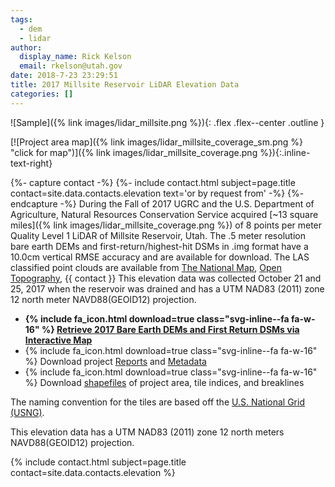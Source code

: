 ```yaml
---
tags:
  - dem
  - lidar
author:
  display_name: Rick Kelson
  email: rkelson@utah.gov
date: 2018-7-23 23:29:51
title: 2017 Millsite Reservoir LiDAR Elevation Data
categories: []
---
```

![Sample]({% link images/lidar_millsite.png %}){: .flex .flex--center .outline }

[![Project area map]({% link images/lidar_millsite_coverage_sm.png %} "click for map")]({% link images/lidar_millsite_coverage.png %}){:.inline-text-right}

{%- capture contact -%}
{%- include contact.html subject=page.title contact=site.data.contacts.elevation text='or by request from' -%}
{%- endcapture -%}
During the Fall of 2017 UGRC and the U.S. Department of Agriculture, Natural Resources Conservation Service acquired [~13 square miles]({% link images/lidar_millsite_coverage.png %}) of 8 points per meter Quality Level 1 LiDAR of Millsite Reservoir, Utah. The .5 meter resolution bare earth DEMs and first-return/highest-hit DSMs in .img format have a 10.0cm vertical RMSE accuracy and are available for download. The LAS classified point clouds are available from [The National Map](https://apps.nationalmap.gov/downloader), [Open Topography](https://portal.opentopography.org/lidarDataset?opentopoID=OTLAS.092018.6341.1), {{ contact }} This elevation data was collected October 21 and 25, 2017 when the reservoir was drained and has a UTM NAD83 (2011) zone 12 north meter NAVD88(GEOID12) projection.

<ul class="dotless">
  <li>
    <strong>
      {% include fa_icon.html download=true class="svg-inline--fa fa-w-16" %} <a href="https://raster.utah.gov/?cat=.5%20Meter%20%7B2017%20Millsite%20Reservoir%20LiDAR%7D">Retrieve 2017 Bare Earth DEMs and First Return DSMs via Interactive Map</a>
    </strong>
  </li>
  <li>
    {% include fa_icon.html download=true class="svg-inline--fa fa-w-16" %} Download project <a href="https://storage.googleapis.com/state-of-utah-sgid-downloads/lidar/millsite-reservoir-2017/DEMs/MillsiteReservoir_Report.zip">Reports</a> and <a href="https://storage.googleapis.com/state-of-utah-sgid-downloads/lidar/millsite-reservoir-2017/DEMs/MillsiteReservoir_Metadata.zip">Metadata</a>
  </li>
  <li>
    {% include fa_icon.html download=true class="svg-inline--fa fa-w-16" %} Download <a href="https://storage.googleapis.com/state-of-utah-sgid-downloads/lidar/millsite-reservoir-2017/DEMs/MillsiteReservoir_shps.zip">shapefiles</a> of project area, tile indices, and breaklines
  </li>
</ul>

The naming convention for the tiles are based off the [U.S. National Grid (USNG)](https://www.fgdc.gov/usng/how-to-read-usng/index_html).

This elevation data has a UTM NAD83 (2011) zone 12 north meters NAVD88(GEOID12) projection.

{% include contact.html subject=page.title contact=site.data.contacts.elevation %}
